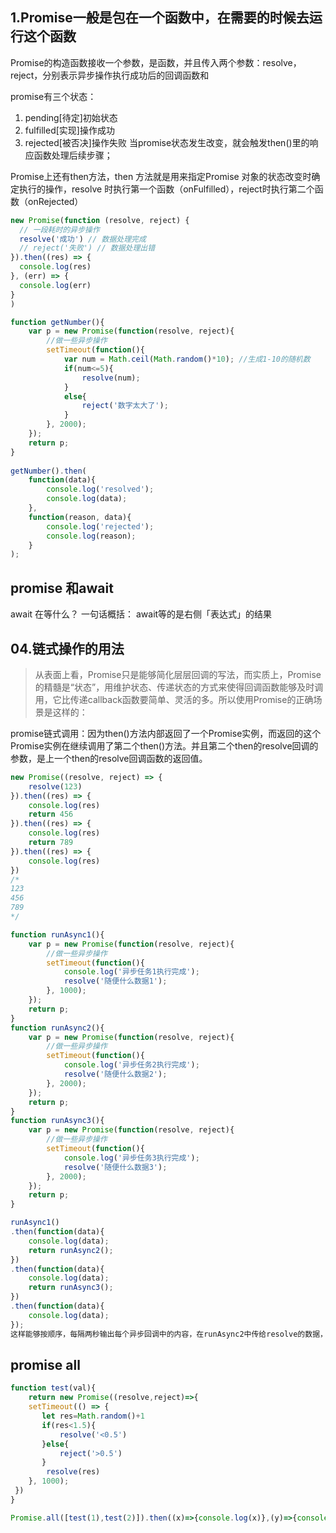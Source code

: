 ## 1.Promise一般是包在一个函数中，在需要的时候去运行这个函数
Promise的构造函数接收一个参数，是函数，并且传入两个参数：resolve，reject，分别表示异步操作执行成功后的回调函数和

promise有三个状态：
1. pending[待定]初始状态
2. fulfilled[实现]操作成功
3. rejected[被否决]操作失败
当promise状态发生改变，就会触发then()里的响应函数处理后续步骤；

Promise上还有then方法，then 方法就是用来指定Promise 对象的状态改变时确定执行的操作，resolve 时执行第一个函数（onFulfilled），reject时执行第二个函数（onRejected）

```javaScript
new Promise(function (resolve, reject) {
  // 一段耗时的异步操作
  resolve('成功') // 数据处理完成
  // reject('失败') // 数据处理出错
}).then((res) => {
  console.log(res)
}, (err) => {
  console.log(err)
}
)
```

```js
function getNumber(){
    var p = new Promise(function(resolve, reject){
        //做一些异步操作
        setTimeout(function(){
            var num = Math.ceil(Math.random()*10); //生成1-10的随机数
            if(num<=5){
                resolve(num);
            }
            else{
                reject('数字太大了');
            }
        }, 2000);
    });
    return p;            
}
 
getNumber().then(
    function(data){
        console.log('resolved');
        console.log(data);
    }, 
    function(reason, data){
        console.log('rejected');
        console.log(reason);
    }
);
```

## promise 和await
await 在等什么？
一句话概括： await等的是右侧「表达式」的结果


## 04.链式操作的用法
> 从表面上看，Promise只是能够简化层层回调的写法，而实质上，Promise的精髓是“状态”，用维护状态、传递状态的方式来使得回调函数能够及时调用，它比传递callback函数要简单、灵活的多。所以使用Promise的正确场景是这样的：

promise链式调用：因为then()方法内部返回了一个Promise实例，而返回的这个Promise实例在继续调用了第二个then()方法。并且第二个then的resolve回调的参数，是上一个then的resolve回调函数的返回值。
```js
new Promise((resolve, reject) => {
    resolve(123)
}).then((res) => {
    console.log(res)
    return 456
}).then((res) => {
    console.log(res)
    return 789
}).then((res) => {
    console.log(res)
})
/*
123
456
789
*/
```

```js
function runAsync1(){
    var p = new Promise(function(resolve, reject){
        //做一些异步操作
        setTimeout(function(){
            console.log('异步任务1执行完成');
            resolve('随便什么数据1');
        }, 1000);
    });
    return p;            
}
function runAsync2(){
    var p = new Promise(function(resolve, reject){
        //做一些异步操作
        setTimeout(function(){
            console.log('异步任务2执行完成');
            resolve('随便什么数据2');
        }, 2000);
    });
    return p;            
}
function runAsync3(){
    var p = new Promise(function(resolve, reject){
        //做一些异步操作
        setTimeout(function(){
            console.log('异步任务3执行完成');
            resolve('随便什么数据3');
        }, 2000);
    });
    return p;            
}

runAsync1()
.then(function(data){
    console.log(data);
    return runAsync2();
})
.then(function(data){
    console.log(data);
    return runAsync3();
})
.then(function(data){
    console.log(data);
});
这样能够按顺序，每隔两秒输出每个异步回调中的内容，在runAsync2中传给resolve的数据，能在接下来的then方法中拿到.
```

## promise all
```javaScript
function test(val){
	return new Promise((resolve,reject)=>{
    setTimeout(() => {
	   let res=Math.random()+1
	   if(res<1.5){
	       resolve('<0.5')
	   }else{
	       reject('>0.5')
	   }
      	resolve(res)
    }, 1000);
 })
}

Promise.all([test(1),test(2)]).then((x)=>{console.log(x)},(y)=>{console.log(y)})
```
